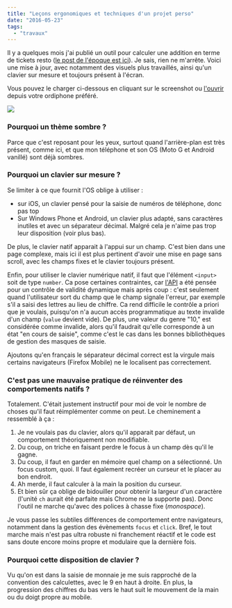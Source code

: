 ```yaml
---
title: "Leçons ergonomiques et techniques d'un projet perso"
date: "2016-05-23"
tags:
  - "travaux"
---
```


Il y a quelques mois j'ai publié un outil pour calculer une addition en terme de tickets resto ([le post de l'époque est ici](https://toutcequibouge.net/2016/01/un-bidule-optimise-pour-la-main-mais-code-avec-les-pieds/)). Je sais, rien ne m'arrête. Voici une mise à jour, avec notamment des visuels plus travaillés, ainsi qu'un clavier sur mesure et toujours présent à l'écran.

Vous pouvez le charger ci-dessous en cliquant sur le screenshot ou [l'ouvrir](/Divers/TR) depuis votre ordiphone préféré.

![](/assets/images/Capture-d’écran-2019-09-30-à-00.34.16.png)

<iframe class="TR" style="border: none;border-radius:5px;display:none; margin:auto; background-color:black;" src="/Divers/TR" width="400" height="600"></iframe>

### Pourquoi un thème sombre ?

Parce que c'est reposant pour les yeux, surtout quand l'arrière-plan est très présent, comme ici, et que mon téléphone et son OS (Moto G et Android vanillé) sont déjà sombres.

### Pourquoi un clavier sur mesure ?

Se limiter à ce que fournit l'OS oblige à utiliser :

- sur iOS, un clavier pensé pour la saisie de numéros de téléphone, donc pas top
- Sur Windows Phone et Android, un clavier plus adapté, sans caractères inutiles et avec un séparateur décimal. Malgré cela je n'aime pas trop leur disposition (voir plus bas).

De plus, le clavier natif apparait à l'appui sur un champ. C'est bien dans une page complexe, mais ici il est plus pertinent d'avoir une mise en page sans scroll, avec les champs fixes et le clavier toujours présent.

Enfin, pour utiliser le clavier numérique natif, il faut que l'élément `<input>` soit de type `number`. Ca pose certaines contraintes, car [l'API](https://developer.mozilla.org/fr/docs/Web/API/HTMLInputElement) a été pensée pour un contrôle de validité dynamique mais après coup : c'est seulement quand l'utilisateur sort du champ que le champ signale l'erreur, par exemple s'il a saisi des lettres au lieu de chiffre. Ca rend difficile le contrôle a priori que je voulais, puisqu'on n'a aucun accès programmatique au texte invalide d'un champ (`value` devient vide). De plus, une valeur du genre "10," est considérée comme invalide, alors qu'il faudrait qu'elle corresponde à un état "en cours de saisie", comme c'est le cas dans les bonnes bibliothèques de gestion des masques de saisie.

Ajoutons qu'en français le séparateur décimal correct est la virgule mais certains navigateurs (Firefox Mobile) ne le localisent pas correctement.

### C'est pas une mauvaise pratique de réinventer des comportements natifs ?

Totalement. C'était justement instructif pour moi de voir le nombre de choses qu'il faut réimplémenter comme on peut. Le cheminement a ressemblé à ça :

1. Je ne voulais pas du clavier, alors qu'il apparait par défaut, un comportement théoriquement non modifiable.
2. Du coup, on triche en faisant perdre le focus à un champ dès qu'il le gagne.
3. Du coup, il faut en garder en mémoire quel champ on a sélectionné. Un focus custom, quoi. Il faut également recréer un curseur et le placer au bon endroit.
4. Ah merde, il faut calculer à la main la position du curseur.
5. Et bien sûr ça oblige de bidouiller pour obtenir la largeur d'un caractère (l'unité `ch` aurait été parfaite mais Chrome ne la supporte pas). Donc l'outil ne marche qu'avec des polices à chasse fixe (_monospace_).

Je vous passe les subtiles différences de comportement entre navigateurs, notamment dans la gestion des évènements `focus` et `click`. Bref, le tout marche mais n'est pas ultra robuste ni franchement réactif et le code est sans doute encore moins propre et modulaire que la dernière fois.

### Pourquoi cette disposition de clavier ?

Vu qu'on est dans la saisie de monnaie je me suis rapproché de la convention des calculettes, avec le 9 en haut à droite. En plus, la progression des chiffres du bas vers le haut suit le mouvement de la main ou du doigt propre au mobile.
